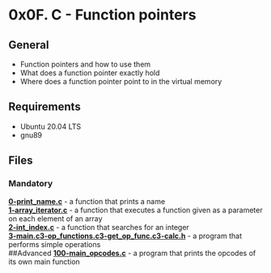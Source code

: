 # 0x0F. C - Function pointers
## General
- Function pointers and how to use them
- What does a function pointer exactly hold
- Where does a function pointer point to in the virtual memory
## Requirements
- Ubuntu 20.04 LTS
- gnu89
## Files
### Mandatory
**[0-print_name.c](0-print_name.c)** - a function that prints a name  
**[1-array_iterator.c](1-array_iterator.c)** -  a function that executes a function given as a parameter on each element of an array  
**[2-int_index.c](2-int_index.c)** -  a function that searches for an integer  
**[3-main.c](3-main.c)[3-op_functions.c](3-op_functions.c)[3-get_op_func.c](3-get_op_func.c)[3-calc.h](3-calc.h)** - a program that performs simple operations  
##Advanced
**[100-main_opcodes.c](100-main_opcodes.c)** - a program that prints the opcodes of its own main function  

